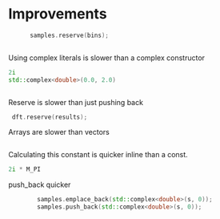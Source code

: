 # Improvements
```cpp
      samples.reserve(bins);
```
```cpp
```
Using complex literals is slower than a complex constructor
```cpp
2i
std::complex<double>(0.0, 2.0) 
```
```cpp
```

Reserve is slower than just pushing back
```cpp
 dft.reserve(results);
```

Arrays are slower than vectors
```cpp
```
Calculating this constant is quicker inline than a const.
```cpp
2i * M_PI
```

push_back quicker
```cpp
        samples.emplace_back(std::complex<double>(s, 0));
        samples.push_back(std::complex<double>(s, 0));
```
